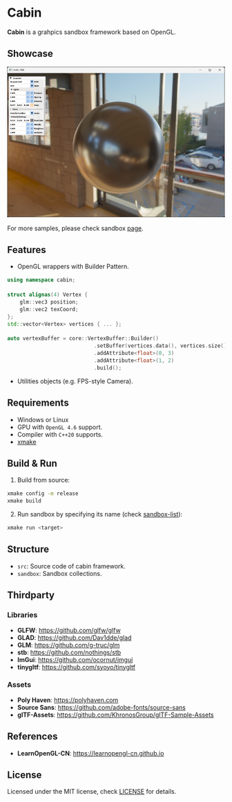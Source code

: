 # Cabin

**Cabin** is a grahpics sandbox framework based on OpenGL.

## Showcase

![hello_pbr](showcase/hello_pbr_1.png)

For more samples, please check sandbox [page](sandbox).

## Features

- OpenGL wrappers with Builder Pattern.

```cpp
using namespace cabin;

struct alignas(4) Vertex {
    glm::vec3 position;
    glm::vec2 texCoord;
};
std::vector<Vertex> vertices { ... };

auto vertexBuffer = core::VertexBuffer::Builder()
                            .setBuffer(vertices.data(), vertices.size() * sizeof(Vertex), GL_STATIC_DRAW)
                            .addAttribute<float>(0, 3)
                            .addAttribute<float>(1, 2)
                            .build();
```

- Utilities objects (e.g. FPS-style Camera).

## Requirements

- Windows or Linux
- GPU with `OpenGL 4.6` support.
- Compiler with `C++20` supports.
- [xmake](https://github.com/xmake-io/xmake)

## Build & Run

1. Build from source:

```bash
xmake config -m release
xmake build
```

2. Run sandbox by specifying its name (check [sandbox-list](sandbox)):

```bash
xmake run <target>
```

## Structure

- `src`: Source code of cabin framework.
- `sandbox`: Sandbox collections.

## Thirdparty

### Libraries

- **GLFW**: <https://github.com/glfw/glfw>
- **GLAD**: <https://github.com/Dav1dde/glad>
- **GLM**: <https://github.com/g-truc/glm>
- **stb**: <https://github.com/nothings/stb>
- **ImGui**: <https://github.com/ocornut/imgui>
- **tinygltf**: <https://github.com/syoyo/tinygltf>

### Assets

- **Poly Haven**: <https://polyhaven.com>
- **Source Sans**: <https://github.com/adobe-fonts/source-sans>
- **glTF-Assets**: <https://github.com/KhronosGroup/glTF-Sample-Assets>

## References

- **LearnOpenGL-CN**: <https://learnopengl-cn.github.io>

## License

Licensed under the MIT license, check [LICENSE](LICENSE) for details.
